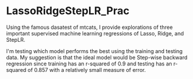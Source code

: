 # LassoRidgeStepLR_Prac

Using the famous dasatest of mtcats, I provide explorations of three important supervised machine learning 
regressions of Lasso, Ridge, and StepLR.

I'm testing which model performs the best using the training and testing data. My suggestion is that
the ideal model would be Step-wise backward regression since training has an r-squared of 0.9 and testing
has an r-squared of 0.857 with a relatively small measure of error. 

